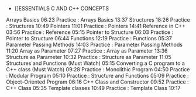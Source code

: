 - []ESSENTIALS C AND C++ CONCEPTS

Arrays Basics 06:23
Practice : Arrays Basics 13:37
Structures 18:26
Practice : Structures 10:49
Pointers 11:01
Practice : Pointers 14:41
Reference in C++ 03:56
Practice : Reference 05:15
Pointer to Structure 06:03
Practice : Pointer to Structure 06:44
Functions 12:19
Practice : Functions 05:37
Parameter Passing Methods 14:03
Practice : Parameter Passing Methods 11:20
Array as Parameter 07:27
Practice : Array as Parameter 13:36
Structure as Parameter 10:32
Practice : Structure as Parameter 11:05
Structures and Functions (Must Watch) 05:15
Converting a C program to a C++ class (Must Watch) 09:28
Practice : Monolithic Program 04:50
Practice : Modular Program 05:10
Practice : Structure and Functions 05:09
Practice : Object-Oriented Program 06:16
C++ Class and Constructor 09:52
Practice : C++ Class 05:35
Template classes 10:49
Practice : Template Class 10:17
